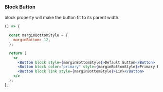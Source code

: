 <demo>

### Block Button

block property will make the button fit to its parent width.

```jsx live
() => {

  const marginBottomStyle = {
    marginBottom: 12,
  };

  return (
    <>
      <Button block style={marginBottomStyle}>Default Button</Button>
      <Button block color="primary" style={marginBottomStyle}>Primary Button</Button>
      <Button block link style={marginBottomStyle}>Link</Button>
    </>
  );
};
```

</demo>
